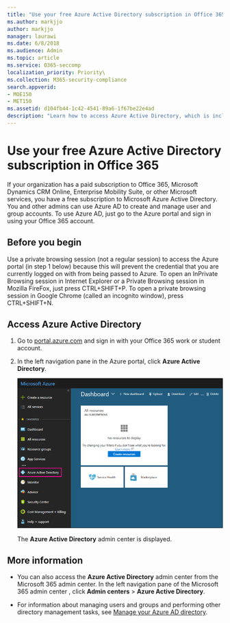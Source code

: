 ```yaml
---
title: "Use your free Azure Active Directory subscription in Office 365"
ms.author: markjjo
author: markjjo
manager: laurawi
ms.date: 6/8/2018
ms.audience: Admin
ms.topic: article
ms.service: O365-seccomp
localization_priority: Priority\
ms.collection: M365-security-compliance
search.appverid: 
- MOE150
- MET150
ms.assetid: d104fb44-1c42-4541-89a6-1f67be22e4ad
description: "Learn how to access Azure Active Directory, which is include in your organization's paid subscription to Office 365."
---
```


# Use your free Azure Active Directory subscription in Office 365

If your organization has a paid subscription to Office 365, Microsoft Dynamics CRM Online, Enterprise Mobility Suite, or other Microsoft services, you have a free subscription to Microsoft Azure Active Directory. You and other admins can use Azure AD to create and manage user and group accounts. To use Azure AD, just go to the Azure portal and sign in using your Office 365 account.
  
## Before you begin

Use a private browsing session (not a regular session) to access the Azure portal (in step 1 below) because this will prevent the credential that you are currently logged on with from being passed to Azure. To open an InPrivate Browsing session in Internet Explorer or a Private Browsing session in Mozilla FireFox, just press CTRL+SHIFT+P. To open a private browsing session in Google Chrome (called an incognito window), press CTRL+SHIFT+N.
  
## Access Azure Active Directory

1. Go to [portal.azure.com](https://portal.azure.com) and sign in with your Office 365 work or student account. 
    
2. In the left navigation pane in the Azure portal, click **Azure Active Directory**.
    
    ![Click Azure Active Directory in the left navigation pane in the Azure portal.](media/97d2d72f-ac20-46ab-898c-851f6009b453.png)
  
    The **Azure Active Directory** admin center is displayed. 
    
## More information

- You can also access the **Azure Active Directory** admin center from the Microsoft 365 admin center. In the left navigation pane of the Microsoft 365 admin center , click **Admin centers** \> **Azure Active Directory**.
    
- For information about managing users and groups and performing other directory management tasks, see [Manage your Azure AD directory](https://docs.microsoft.com/azure/active-directory/active-directory-administer).
